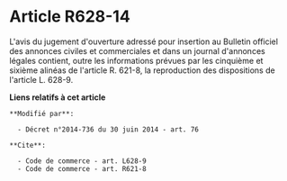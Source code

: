 # Article R628-14

L'avis du jugement d'ouverture adressé pour insertion au Bulletin officiel des annonces civiles et commerciales et dans un
journal d'annonces légales contient, outre les informations prévues par les cinquième et sixième alinéas de l'article R.
621-8, la reproduction des dispositions de l'article L. 628-9.

**Liens relatifs à cet article**

	**Modifié par**:

	  - Décret n°2014-736 du 30 juin 2014 - art. 76

	**Cite**:

	  - Code de commerce - art. L628-9
	  - Code de commerce - art. R621-8
